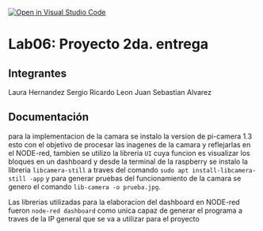 [![Open in Visual Studio Code](https://classroom.github.com/assets/open-in-vscode-2e0aaae1b6195c2367325f4f02e2d04e9abb55f0b24a779b69b11b9e10269abc.svg)](https://classroom.github.com/online_ide?assignment_repo_id=19409290&assignment_repo_type=AssignmentRepo)
# Lab06: Proyecto 2da. entrega

## Integrantes
Laura Hernandez
Sergio Ricardo Leon
Juan Sebastian Alvarez
## Documentación
para la implementacion de la camara se instalo la version de pi-camera 1.3 esto con el objetivo de procesar las inagenes de la camara y reflejarlas en el NODE-red, tambien se utilizo la libreria `UI` cuya funcion es visualizar los bloques en un dashboard y desde la terminal de la raspberry se instalo la libreria `libcamera-still`  a traves del comando `sudo apt install-libcamera-still -app` y para generar pruebas del funcionamiento de la camara se genero el comando `lib-camera -o prueba.jpg`.

Las librerias utilizadas para la elaboracion del dashboard en NODE-red fueron `node-red dashboard` como unica capaz de generar el programa a traves de la IP general que se va a utilizar para el proyecto

